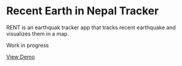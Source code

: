 # Recent Earth in Nepal Tracker

RENT is an earthquak tracker app that tracks recent earthquake and visualizes them in a map.

Work in progress

[View Demo](https://recent-earthquake-nepal.vercel.app/)

